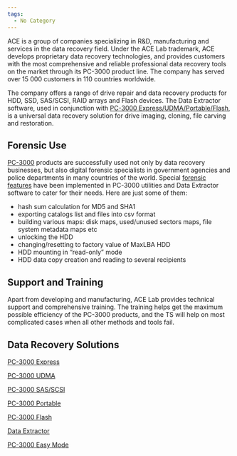 ```yaml
---
tags:
  - No Category
---
```

ACE is a group of companies specializing in R&D, manufacturing and
services in the data recovery field. Under the ACE Lab trademark, ACE
develops proprietary data recovery technologies, and provides customers
with the most comprehensive and reliable professional data recovery
tools on the market through its PC-3000 product line. The company has
served over 15 000 customers in 110 countries worldwide.

The company offers a range of drive repair and data recovery products
for HDD, SSD, SAS/SCSI, RAID arrays and Flash devices. The Data
Extractor software, used in conjunction with [PC-3000
Express/UDMA/Portable/Flash](http://www.acelaboratory.com/catalog/), is
a universal data recovery solution for drive imaging, cloning, file
carving and restoration.

## Forensic Use

[PC-3000](pc-3000.md) products are successfully used not only by
data recovery businesses, but also digital forensic specialists in
government agencies and police departments in many countries of the
world. Special [forensic
features](http://blog.acelaboratory.com/a-brief-overview-of-pc-3000-forensic-features.html)
have been implemented in PC-3000 utilities and Data Extractor software
to cater for their needs. Here are just some of them:

- hash sum calculation for MD5 and SHA1
- exporting catalogs list and files into csv format
- building various maps: disk maps, used/unused sectors maps, file
  system metadata maps etc
- unlocking the HDD
- changing/resetting to factory value of MaxLBA HDD
- HDD mounting in “read-only” mode
- HDD data copy creation and reading to several recipients

## Support and Training

Apart from developing and manufacturing, ACE Lab provides technical
support and comprehensive training. The training helps get the maximum
possible efficiency of the PC-3000 products, and the TS will help on
most complicated cases when all other methods and tools fail.

## Data Recovery Solutions

[PC-3000 Express](pc-3000_express.md)

[PC-3000 UDMA](pc-3000_udma.md)

[PC-3000 SAS/SCSI](pc-3000_sas/scsi.md)

[PC-3000 Portable](pc-3000_portable.md)

[PC-3000 Flash](pc-3000_flash.md)

[Data Extractor](data_extractor.md)

[PC-3000 Easy Mode](pc-3000_easy_mode.md)